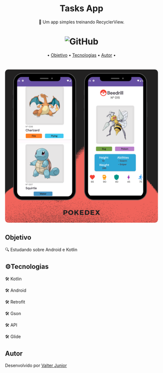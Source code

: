 <h1 align="center">Tasks App </h1>


<p align="center"> 🚀 Um app simples treinando RecyclerView.</p>

<h1 align="center"><img alt="GitHub" src="https://img.shields.io/github/license/valtercfjunior/portfolio"></h1>

<p align="center">•
 <a href="#objetivo">Objetivo</a> •
 <a href="#tecnologias">Tecnologias</a> • 
 <a href="#autor">Autor</a> •
</p>



<h1 align="center">
    <img src="assets/mock_pokedex_2.png" style="width: 800px; border-radius:10px " >
    
    
</h1>

## **Objetivo**

<p> 🔍 Estudando sobre Android e Kotlin </p>

## ⚙️**Tecnologias**

<p> 🛠 Kotlin
<p> 🛠 Android
<p> 🛠 Retrofit
<p> 🛠 Gson
<p> 🛠 API
<p> 🛠 Glide





## **Autor**

<p> Desenvolvido por <a href="https://github.com/valtercfjunior">Valter Junior</a></p>
